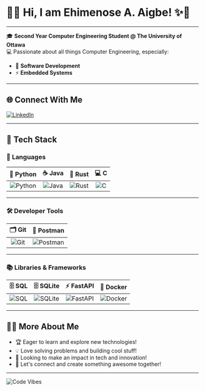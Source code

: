 # 👋✨ Hi, I am **Ehimenose A. Aigbe**! ✨👋

---

🎓 **Second Year Computer Engineering Student @ The University of Ottawa**  
💻 Passionate about all things Computer Engineering, especially:  
- 🌟 **Software Development**  
- ⚡ **Embedded Systems**

---

## 🌐 Connect With Me

[![LinkedIn](https://img.shields.io/badge/-LinkedIn-blue?logo=linkedin&logoColor=white&style=flat-square)](www.linkedin.com/in/ehimenose-aigbe-9b0b03285)

---

## 🚀 Tech Stack

### 💬 **Languages**
| 🐍 Python | ☕ Java | 🦀 Rust | 💻 C |
|:---:|:---:|:---:|:---:|
| ![Python](https://img.shields.io/badge/-Python-3776AB?logo=python&logoColor=white) | ![Java](https://img.shields.io/badge/-Java-007396?logo=java&logoColor=white) | ![Rust](https://img.shields.io/badge/-Rust-000000?logo=rust&logoColor=white) | ![C](https://img.shields.io/badge/-C-A8B9CC?logo=c&logoColor=white) |

---

### 🛠️ **Developer Tools**
| 🗂️ Git | 📨 Postman |
|:---:|:---:|
| ![Git](https://img.shields.io/badge/-Git-F05032?logo=git&logoColor=white) | ![Postman](https://img.shields.io/badge/-Postman-FF6C37?logo=postman&logoColor=white) |

---

### 📚 **Libraries & Frameworks**
| 🗄️ SQL | 🗄️ SQLite | ⚡ FastAPI | 🐳 Docker |
|:---:|:---:|:---:|:---:|
| ![SQL](https://img.shields.io/badge/-SQL-4479A1?logo=postgresql&logoColor=white) | ![SQLite](https://img.shields.io/badge/-SQLite-003B57?logo=sqlite&logoColor=white) | ![FastAPI](https://img.shields.io/badge/-FastAPI-009688?logo=fastapi&logoColor=white) | ![Docker](https://img.shields.io/badge/-Docker-2496ED?logo=docker&logoColor=white) |

---

## 🎨✨ More About Me

- 🏆 Eager to learn and explore new technologies!
- 💡 Love solving problems and building cool stuff!
- 🤖 Looking to make an impact in tech and innovation!
- 🌈 Let's connect and create something awesome together!

---

![Code Vibes](https://user-images.githubusercontent.com/7221515/137624276-3b4a4a2a-5e56-44dd-8a84-166c8a5e2b8a.gif)
